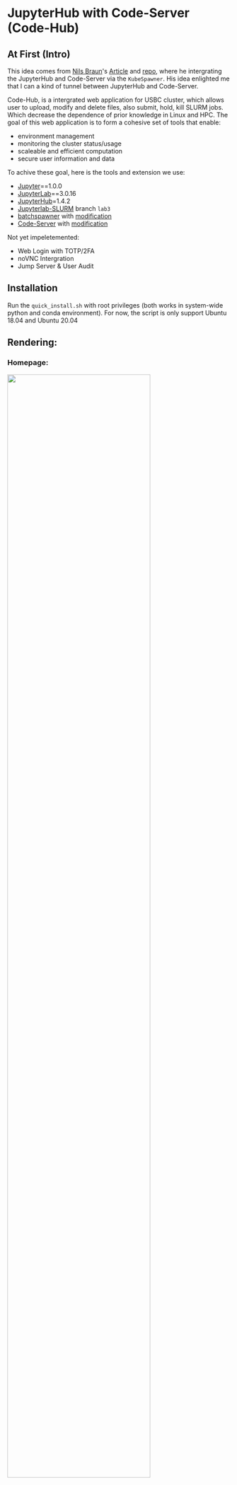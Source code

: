 # JupyterHub with Code-Server (Code-Hub)

## At First (Intro)

This idea comes from [Nils Braun](https://github.com/nils-braun)'s [Article](https://nils-braun.medium.com/deploying-a-free-multi-user-browser-only-ide-in-just-a-few-minutes-d891f803224b) and [repo](https://github.com/nils-braun/codehub), where he intergrating the JupyterHub and Code-Server via the `KubeSpawner`. His idea enlighted me that I can a kind of tunnel between JupyterHub and Code-Server.

Code-Hub, is a intergrated web application for USBC cluster, which allows user to upload, modify and delete files, 
also submit, hold, kill SLURM jobs. Which decrease the dependence of prior knowledge in Linux and HPC. The goal of this web application is to form a cohesive set of tools that enable:
* environment management
* monitoring the cluster status/usage
* scaleable and efficient computation
* secure user information and data

To achive these goal, here is the tools and extension we use:
* [Jupyter](https://github.com/jupyter/jupyter)==1.0.0
* [JupyterLab](https://github.com/jupyterlab/jupyterlab)==3.0.16
* [JupyterHub](https://github.com/jupyterhub/jupyterhub)=1.4.2
* [Jupyterlab-SLURM](https://github.com/NERSC/jupyterlab-slurm/tree/lab3) branch `lab3`
* [batchspawner](https://github.com/jupyterhub/batchspawner) with [modification](https://github.com/Bayes-Cluster/batchspawner)
* [Code-Server](https://github.com/cdr/code-server) with [modification](https://github.com/Bayes-Cluster/code-server) 

Not yet impeletemented:

* Web Login with TOTP/2FA
* noVNC Intergration
* Jump Server & User Audit 

## Installation 

Run the `quick_install.sh` with root privileges (both works in system-wide python and conda environment). For now, the script is only support Ubuntu 18.04 and Ubuntu 20.04


## Rendering:

### Homepage:

<a href="https://sm.ms/image/1tcj4TDWqEX7aM9" target="_blank"><img src="https://i.loli.net/2021/08/01/3bz5hi6jQBaOHEc.jpg" width="80%" /></a>

### Spawner Option:

<a href="https://sm.ms/image/1tcj4TDWqEX7aM9" target="_blank"><img src="https://i.loli.net/2021/08/01/V3W9ouBheRtJv2X.jpg" width="80%" /></a>

### Cluster Monitor:

<a href="https://sm.ms/image/1tcj4TDWqEX7aM9" target="_blank"><img src="https://i.loli.net/2021/08/01/WR8xCp1qJciYr54.jpg" width="80%" /></a>

### JupyterLab and Code-Server:

<a href="https://sm.ms/image/1tcj4TDWqEX7aM9" target="_blank"><img src="https://i.loli.net/2021/07/18/1tcj4TDWqEX7aM9.gif" width="80%" /></a>


## References

- [jupyterlab-docker](https://github.com/mikebirdgeneau/jupyterlab-docker)
- [vscode-binder](https://github.com/betatim/vscode-binder)
- [jupyterlab-vscode](https://github.com/jrderuiter/jupyterlab-vscode)
- [codehub](https://github.com/nils-braun/codehub)

